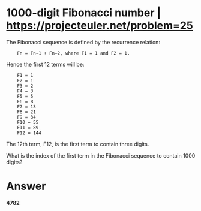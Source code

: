 #  1000-digit Fibonacci number | https://projecteuler.net/problem=25

The Fibonacci sequence is defined by the recurrence relation:
```
    Fn = Fn−1 + Fn−2, where F1 = 1 and F2 = 1.
```
Hence the first 12 terms will be:
```
    F1 = 1
    F2 = 1
    F3 = 2
    F4 = 3
    F5 = 5
    F6 = 8
    F7 = 13
    F8 = 21
    F9 = 34
    F10 = 55
    F11 = 89
    F12 = 144
```
The 12th term, F12, is the first term to contain three digits.

What is the index of the first term in the Fibonacci sequence to contain 1000 digits?


# Answer
**4782**
